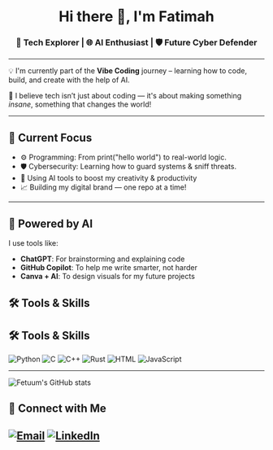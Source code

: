 <h1 align="center">Hi there 👋, I'm Fatimah</h1>
<h3 align="center">🚀 Tech Explorer | 🌐 AI Enthusiast | 🛡️ Future Cyber Defender</h3>

---

💡 I'm currently part of the **Vibe Coding** journey – learning how to code, build, and create with the help of AI.

🧠 I believe tech isn’t just about coding — it's about making something *insane*, something that changes the world!

---

## 🌱 Current Focus

- ⚙️ Programming: From print("hello world") to real-world logic. 
- 🛡️ Cybersecurity: Learning how to guard systems & sniff threats. 
- 🤖 Using AI tools to boost my creativity & productivity
- 📈 Building my digital brand — one repo at a time!

---

## 💫 Powered by AI

I use tools like:
- **ChatGPT**: For brainstorming and explaining code
- **GitHub Copilot**: To help me write smarter, not harder
- **Canva + AI**: To design visuals for my future projects

## 🛠️ Tools & Skills

## 🛠️ Tools & Skills

![Python](https://img.shields.io/badge/Python-3776AB?style=for-the-badge&logo=python&logoColor=white)
![C](https://img.shields.io/badge/C-00599C?style=for-the-badge&logo=c&logoColor=white)
![C++](https://img.shields.io/badge/C%2B%2B-00599C?style=for-the-badge&logo=c%2B%2B&logoColor=white)
![Rust](https://img.shields.io/badge/Rust-000000?style=for-the-badge&logo=rust&logoColor=white)
![HTML](https://img.shields.io/badge/HTML-E34F26?style=for-the-badge&logo=html5&logoColor=white)
![JavaScript](https://img.shields.io/badge/JavaScript-F7DF1E?style=for-the-badge&logo=javascript&logoColor=black)

---

![Fetuum's GitHub stats](https://github-readme-stats.vercel.app/api?username=yourusername&show_icons=true&theme=radical)

## 🔗 Connect with Me

[![Email](https://img.shields.io/badge/Gmail-D14836?style=for-the-badge&logo=gmail&logoColor=white)](mailto:Fetuum00@gmail.com )
[![LinkedIn](https://img.shields.io/badge/LinkedIn-0077B5?style=for-the-badge&logo=linkedin&logoColor=white)](https://www.linkedin.com/in/https://www.linkedin.com/in/fatimah-muhammed-a504192b2?utm_source=share&utm_campaign=share_via&utm_content=profile&utm_medium=android_app)
---